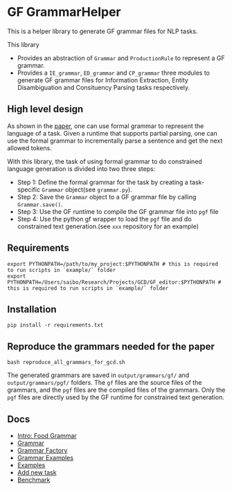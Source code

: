 # GF GrammarHelper

This is a helper library to generate GF grammar files for NLP tasks.

This library
- Provides an abstraction of `Grammar` and `ProductionRule` to represent a GF grammar.
- Provides a `IE_grammar`, `ED_grammar` and `CP_grammar` three modules to generate GF grammar files for Information Extraction, Entity Disambiguation and Consituency Parsing tasks respectively.

## High level design

As shown in the [paper](https://arxiv.org/abs/2305.13971), one can use formal grammar to represent the language of a task.
Given a runtime that supports partial parsing, one can use the formal grammar to incrementally parse a sentence and get the next allowed tokens.

With this library, the task of using formal grammar to do constrained language generation is divided into two three steps:
- Step 1: Define the formal grammar for the task by creating a task-specific `Grammar` object(see `grammar.py`).
- Step 2: Save the `Grammar` object to a GF grammar file by calling `Grammar.save()`.
- Step 3: Use the GF runtime to compile the GF grammar file into `pgf` file
- Step 4: Use the python gf wrapper to load the `pgf` file and do constrained text generation.(see `xxx` repository for an example)



## Requirements

```
export PYTHONPATH=/path/to/my_project:$PYTHONPATH # this is required to run scripts in `example/` folder
export PYTHONPATH=/Users/saibo/Research/Projects/GCD/GF_editor:$PYTHONPATH # this is required to run scripts in `example/` folder
```

## Installation

```
pip install -r requirements.txt
```

## Reproduce the grammars needed for the paper

```
bash reproduce_all_grammars_for_gcd.sh
```

The generated grammars are saved in `output/grammars/gf/` and `output/grammars/pgf/` folders.
The `gf` files are the source files of the grammars, and the `pgf` files are the compiled files of the grammars.
Only the `pgf` files are directly used by the GF runtime for constrained text generation.

## Docs

- [Intro: Food Grammar](docs/food_grammar.md)
- [Grammar](docs/grammar.md)
- [Grammar Factory](docs/grammar_factory.md)
- [Grammar Examples](docs/example_grammar.md)
- [Examples](docs/examples.md)
- [Add new task](docs/add_new_task.md)
- [Benchmark](docs/benchmark.md)
